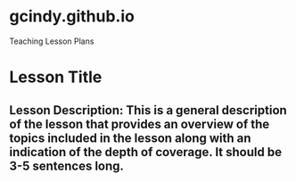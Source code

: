 # gcindy.github.io
Teaching Lesson Plans
# Lesson Title
## Lesson Description: This is a general description of the lesson that provides an overview of the topics included in the lesson along with an indication of the depth of coverage.  It should be 3-5 sentences long.
